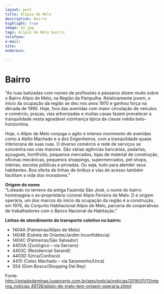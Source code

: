 ```yaml
---
layout: post
title: Alípio de Melo
description: Bairro
highlight: true
image: 42.jpg
tags: Alípio de Melo bairro
telefone: 
e-mail:   
site: 
endereco: 
    
---
```


# Bairro

"As ruas batizadas com nomes de profissões e pássaros dizem muito sobre o Bairro Alípio de Melo, na Região da Pampulha. 
Relativamente jovem, o início da ocupação da região se deu nos anos 1970 e ganhou força na década de 1990. 
Hoje, fora das avenidas com maior circulação de veículos e comércio, praças, vias arborizadas e muitas casas 
fazem prevalecer a tranquilidade nesta agradável vizinhança típica da classe média belo-horizontina.  

Hoje, o Alípio de Melo conjuga o agito e intenso movimento de avenidas como a Abílio Machado e a dos Engenheiros, 
com a tranquilidade quase interiorana de suas ruas. O diverso comércio e rede de serviços se concentra nas vias maiores. 
São várias agências bancárias, padarias, açougues, hortifrútis, pequenos mercados, lojas de material de construção, 
oficinas mecânicas, pequenos shoppings, supermercados, pet shops, loterias, escolas públicas e privadas. Ou seja, 
tudo para atender seus habitantes. Boa oferta de linhas de ônibus e vias de acesso também facilitam a vida dos moradores."

**Origem do nome**  
"Loteado no terreno da antiga Fazenda São José, o nome do bairro homenageia o ex-proprietário coronel Alípio Ferreira de Melo. D
e origem operária, um dos marcos do início da ocupação da região é a construção, em 1976, do 
Conjunto Habitacional Alípio de Melo, parceria de cooperativas de trabalhadores com o Banco Nacional da Habitação."

**Linhas de atendimento do transporte coletivo no bairro:**

* 1404A (Palmeiras/Alípio de Melo)
* 1404B (Estrela do Oriente/Jardim Inconfidência)
*  1404C (Palmeiras/São Salvador)
* 4403A (Zoológico – via Serrano)
* 4403C (Residencial Sarandi)
*  4403D (Urca/Confisco)
*  4410 (Celso Machado – via Saramenho/Urca)
*  S54 (Dom Bosco/Shopping Del Rey)

Fonte: http://estadodeminas.lugarcerto.com.br/app/noticia/noticias/2016/01/11/interna_noticias,49136/alipio-de-melo-tem-origem-operaria.shtml




